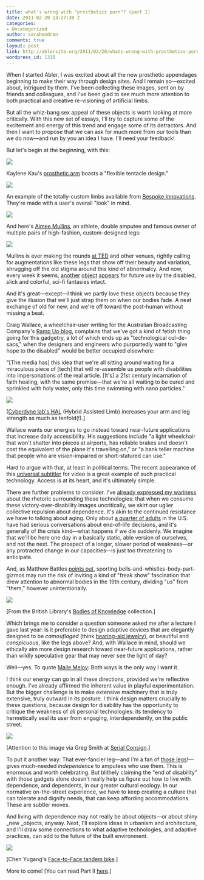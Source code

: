 ```yaml
---
title: what's wrong with "prosthetics porn"? (part I)
date: 2011-02-20 13:27:30 Z
categories:
- Uncategorized
author: sarahendren
comments: true
layout: post
link: http://ablersite.org/2011/02/20/whats-wrong-with-prosthetics-porn-part-i/
wordpress_id: 1310
---
```


When I started Abler, I was excited about all the new prosthetic appendages beginning to make their way through design sites. And I remain so—excited about, intrigued by them. I've been collecting these images, sent on by friends and colleagues, and I've been glad to see much more attention to both practical and creative re-visioning of artificial limbs.

But all the whiz-bang sex appeal of these objects is worth looking at more critically. With this new set of essays, I'll try to capture some of the excitement and energy of this trend and engage some of its detractors. And then I want to propose that we can ask for much more from our tools than we do now—and run by you an idea I have. I'll need your feedback!

But let's begin at the beginning, with this:

[![](http://ablersite.files.wordpress.com/2011/02/tentacle_arm.jpg)](http://ablersite.files.wordpress.com/2011/02/tentacle_arm.jpg)

Kaylene Kau's [prosthetic arm](http://dvice.com/archives/2010/12/post-14.php) boasts a "flexible tentacle design."

[![](http://ablersite.files.wordpress.com/2011/02/bespokegal4.jpg)](http://ablersite.files.wordpress.com/2011/02/bespokegal4.jpg)

An example of the totally-custom limbs available from [Bespoke Innovations](http://www.bespokeinnovations.com/). They're made with a user's overall "look" in mind.

[![](http://ablersite.files.wordpress.com/2011/02/aimeesprintnew.jpg)](http://ablersite.files.wordpress.com/2011/02/aimeesprintnew.jpg)

And here's [Aimee Mullins](http://io9.com/5535730/portraits-in-posthumanity-aimee-mullins), an athlete, double amputee and famous owner of multiple pairs of high-fashion, custom-designed legs:

[![](http://ablersite.files.wordpress.com/2011/02/500x_mullinslegs.jpg)](http://ablersite.files.wordpress.com/2011/02/500x_mullinslegs.jpg)

Mullins is ever making the rounds [at TED](http://www.ted.com/talks/aimee_mullins_prosthetic_aesthetics.html) and other venues, rightly calling for augmentations like these legs that show off their beauty and variation, shrugging off the old stigma around this kind of abnormalcy. And now, every week it seems, [another](http://www.gearfuse.com/the-future-a-thimbleful-at-a-time/) [object](http://mysite.pratt.edu/~skim52/portfolio.html) [appears](http://www.mobi-chair.com/) for future use by the disabled, slick and colorful, sci-fi fantasies intact.

And it's great—except—I think we partly love these objects because they give the illusion that we'll just strap them on when our bodies fade. A neat exchange of old for new, and we're off toward the post-human without missing a beat.

Craig Wallace, a wheelchair-user writing for the Australian Broadcasting Company's [Ramp Up blog](http://www.abc.net.au/rampup/articles/2011/01/10/3109837.htm), complains that we've got a kind of fetish thing going for this gadgetry, a lot of which ends up as "technological cul-de-sacs," when the designers and engineers who purportedly want to "give hope to the disabled" would be better occupied elsewhere:


"[The media has] this idea that we're all sitting around waiting for a miraculous piece of [tech] that will re-assemble us people with disabilities into impersonations of the real article. [It's] a 21st century incarnation of faith healing, with the same premise—that we're all waiting to be cured and sprinkled with holy water, only this time swimming with nano particles."


[![](http://ablersite.files.wordpress.com/2011/02/cyberdyne_hal_suit_april09.jpg)](http://ablersite.files.wordpress.com/2011/02/cyberdyne_hal_suit_april09.jpg)

[[Cyberdyne lab's HAL](http://www.cyberdyne.jp/english/) (Hybrid Assisted Limb) increases your arm and leg strength as much as tenfold(!).]

Wallace wants our energies to go instead toward near-future applications that increase daily accessibility. His suggestions include "a light wheelchair that won't shatter into pieces at airports, has reliable brakes and doesn't cost the equivalent of the plane it's travelling on," or "a bank teller machine that people who are vision-impaired or short-statured can use."

Hard to argue with that, at least in political terms. The recent appearance of this [universal subtitler](http://universalsubtitles.org/en/) for video is a great example of such practical technology. Access is at its heart, and it's ultimately simple.

There are further problems to consider. I've [already expressed my wariness](http://www.ablersite.org/2010/12/the-terrorism-of-little-changes/) about the rhetoric surrounding these technologies: that when we consume these victory-over-disability images uncritically, we skirt our uglier collective repulsion about dependence. It's akin to the continued resistance we have to talking about aging. Only about [a quarter of adults](http://www.npr.org/blogs/health/2011/01/18/133021408/dont-put-off-talking-about-the-inevitable-care-at-lifes-end) in the U.S. have had serious conversations about end-of-life decisions, and it's generally of the crisis kind—what happens if we die suddenly. We imagine that we'll be here one day in a basically static, able version of ourselves, and not the next. The prospect of a longer, slower period of weakness—or any protracted change in our capacities—is just too threatening to anticipate.

And, as Matthew Battles [points out](http://www.gearfuse.com/the-future-a-thimbleful-at-a-time/), sporting bells-and-whistles-body-part-gizmos may run the risk of inviting a kind of "freak show" fascination that drew attention to abnormal bodies in the 19th century, dividing "us" from "them," however unintentionally.

[![](http://ablersite.files.wordpress.com/2011/02/freak-st.jpg)](http://ablersite.files.wordpress.com/2011/02/freak-st.jpg)

[From the British Library's [Bodies of Knowledge](http://www.bl.uk/learning/artimages/bodies/freak/freakshow.html) collection.]

Which brings me to consider a question someone asked me after a lecture I gave last year: Is it preferable to design adaptive devices that are elegantly designed to be _camouflaged_ (think [hearing-aid jewelry](http://www.designboom.com/contemporary/hearwear.html)), or beautiful and _conspicuous_, like the legs above? And, with Wallace in mind, should we ethically aim more design research toward near-future applications, rather than wildly speculative gear that may never see the light of day?

Well—yes. To quote [Maile Meloy](http://www.amazon.com/Both-Ways-Only-Way-Want/dp/B002XULXPQ/ref=sr_1_3?ie=UTF8&qid=1295576897&sr=8-3): Both ways is the only way I want it.

I think our energy can go in all these directions, provided we're reflective enough. I've already affirmed the inherent value in playful experimentation. But the bigger challenge is to make extensive machinery that is truly extensive, truly outward in its posture. I think design matters crucially to these questions, because design for disability has the opportunity to critique the weakness of _all_ personal technologies: its tendency to hermetically seal its user from engaging, interdependently, on the public street.

[![](http://ablersite.files.wordpress.com/2011/02/chris-ware-new-yorker-cover-halloween-2009.png)](http://ablersite.files.wordpress.com/2011/02/chris-ware-new-yorker-cover-halloween-2009.png)

[Attention to this image via Greg Smith at [Serial Consign](http://serialconsign.com/2010/01/great-mobile-whatsit).]

To put it another way: That ever-fancier leg—and I'm a fan of [those legs](http://www.clegstories.com/)!—gives much-needed _independence_ to amputees who use them. This is enormous and worth celebrating. But blithely claiming the "end of disability" with those gadgets alone doesn't really help us figure out how to live with dependence, and dependents, in our greater cultural ecology. In our normative on-the-street experience, we have to keep creating a culture that can tolerate and dignify needs, that can keep affording accommodations. These are subtler moves.

And living with dependence may not really be about objects—or about shiny _new _objects, anyway. Next, I'll explore ideas in urbanism and architecture, and I'll draw some connections to what adaptive technologies, and adaptive practices, can add to the future of the built environment.

[![](http://ablersite.files.wordpress.com/2011/02/tandem-bike.jpg)](http://ablersite.files.wordpress.com/2011/02/tandem-bike.jpg)

[Chen Yugang's [Face-to-Face tandem bike](http://www.geekologie.com/2008/04/sure_why_not_facetoface_tandem.php).]

More to come! [You can read Part II [here](http://www.ablersite.org/2011/03/whats-wrong-with-prosthetics-porn-part-ii/).]
